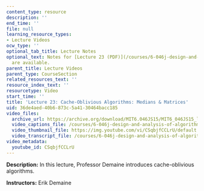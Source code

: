 ```yaml
---
content_type: resource
description: ''
end_time: ''
file: null
learning_resource_types:
- Lecture Videos
ocw_type: ''
optional_tab_title: Lecture Notes
optional_text: Notes for [Lecture 23 (PDF)](/courses/6-046j-design-and-analysis-of-algorithms-spring-2015/resources/mit6_046js15_lec23)
  are available.
parent_title: Lecture Videos
parent_type: CourseSection
related_resources_text: ''
resource_index_text: ''
resourcetype: Video
start_time: ''
title: 'Lecture 23: Cache-Oblivious Algorithms: Medians & Matrices'
uid: 36de4aed-40b6-873c-5a41-30464bacc185
video_files:
  archive_url: https://archive.org/download/MIT6.046JS15/MIT6_046JS15_lec23_300k.mp4
  video_captions_file: /courses/6-046j-design-and-analysis-of-algorithms-spring-2015/efbb28f8b99f50929f9d321651589329_1409658.vtt
  video_thumbnail_file: https://img.youtube.com/vi/CSqbjfCCLrU/default.jpg
  video_transcript_file: /courses/6-046j-design-and-analysis-of-algorithms-spring-2015/b93568c747321a13d79ef7721be6d50e_1409658.pdf
video_metadata:
  youtube_id: CSqbjfCCLrU
---
```


**Description:** In this lecture, Professor Demaine introduces cache-oblivious algorithms.

**Instructors:** Erik Demaine



